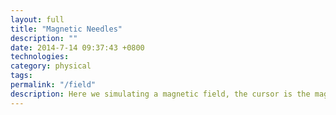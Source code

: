 ```yaml
---
layout: full
title: "Magnetic Needles"
description: ""
date: 2014-7-14 09:37:43 +0800
technologies:
category: physical
tags:
permalink: "/field"
description: Here we simulating a magnetic field, the cursor is the magnet. Click to shuffle.
---
```


<canvas class="w-100 h-100" resize="true" id="myCanvas" style="background:rgb(241,145, 146)"></canvas>

<script type="text/javascript" src="{{site.baseurl}}/js/paper-full.js"></script>
<script type="text/paperscript" canvas="myCanvas">

var activeConfig = 1;
var totalConfigs = 100;

var nav = 0;
var numHor;
var numVert;
var from = new Point(0,0);
var to;
var count;
var thickness = 40;
var pink = '#EB005A'
var blue = '#009dec'

var yellow = '#FFFF00'
generate();

function generate(){
    if (activeConfig==1){
        thickness = 4;
        numHor = 20;
        numVert = 10;
        to = [20, 20];
        color = blue;

    }
    else if (activeConfig>1){
        thickness = Math.floor((Math.random() * 26))
        numHor = Math.floor((Math.random() * 20) + 10);
        numVert = Math.floor((Math.random() * 15) + 5);

        var bracket = Math.floor(Math.random*3)

        if (bracket > 2){
        var x = Math.floor((Math.random() * 800));
        var y = Math.floor((Math.random() * 1000));
        } else if (bracket > 1){
        var x = Math.floor((Math.random() * 400));
        var y = Math.floor((Math.random() * 300));
        } else {
        var x = Math.floor((Math.random() * 100)+2);
        var y = Math.floor((Math.random() * 100)+2);
        }

        to = (x, y);
        var redRandom = Math.random()
        var blueRandom = Math.random()
        var greenRandom = Math.random()
        color = new Color(redRandom, greenRandom, blueRandom);
    }
    else if (activeConfig==3){
        thickness = 1;
        numHor = 10;
        numVert = 10;
        to = (0, 3000);
        color = blue;
    }
    else if (activeConfig==3){
        thickness = 35;
        numHor = 20;
        numVert = 10;
        to = (75, 75);
        color = blue;
    }
    else if (activeConfig==5){
        thickness = 1;
        numHor = 20;
        numVert = 10;
        to = (20, 600);
        color = pink;
    }
    else if (activeConfig==6){
        thickness = Math.floor((Math.random() * 30) + 1)
        numHor = Math.floor((Math.random() * 10) + 10);
        numVert = Math.floor((Math.random() * 12) + 5);
        var x = Math.floor((Math.random() * 80) + 20);
        var y = Math.floor((Math.random() * 40) + 20);
        to = (x, y);
        color = blue;
    }


    count = numHor * numVert;
    var line = new Path.Line(from, to);

    line.style = {strokeColor : color, strokeWidth : thickness, strokeCap : 'round'};
    var symbol = new Symbol(line);
    for (var i = 0; i< numHor; i++){
        for (var j = 0; j< numVert; j++){
           var instance = symbol.place();
             instance.position.x = (view.size.width-nav)/numHor * i + view.size.width/40 +nav;
             instance.position.y = view.size.height/numVert * j + view.size.height/20;
        }
    }
}

function onMouseMove(event){
    for (var i = 0; i < count; i++) {
        var item = project.activeLayer.children[i];
        var vector = event.point - item.position;
        var prevVector = event.lastPoint - item.position;
        item.rotate(vector.angle-prevVector.angle, item.position);
    }
}

//kinda cool but not what I want
// function onResize(){
//     for (var i = 0; i < count; i++) {
//         var item = project.activeLayer.children[i];
//         item.position.y = view.size.width/numVert * i/numHor + 30
//     }
// }

function onMouseDown(event) {
    activeConfig++;
    if (activeConfig>totalConfigs){
        activeConfig = 1;
    }
    project.activeLayer.removeChildren();
    generate();
}

function onResize(event){
   project.activeLayer.removeChildren();
   generate();
}


</script>
